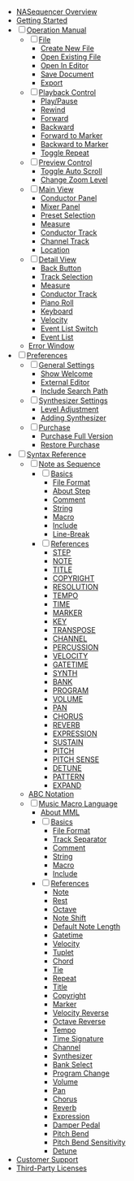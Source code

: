 - [NASequencer Overview](overview.md)
- [Getting Started](getting-started.md)
- <input type="checkbox"/>[Operation Manual](operation-manual.md)
    - <input type="checkbox"/>[File](operation-manual.md#=)
        - [Create New File](operation-manual.md#=)
        - [Open Existing File](operation-manual.md#=)
        - [Open In Editor](operation-manual.md#=)
        - [Save Document](operation-manual.md#=)
        - [Export](operation-manual.md#=)
    - <input type="checkbox"/>[Playback Control](operation-manual.md#=)
        - [Play/Pause](operation-manual.md#=)
        - [Rewind](operation-manual.md#=)
        - [Forward](operation-manual.md#=)
        - [Backward](operation-manual.md#=)
        - [Forward to Marker](operation-manual.md#=)
        - [Backward to Marker](operation-manual.md#=)
        - [Toggle Repeat](operation-manual.md#=)
    - <input type="checkbox"/>[Preview Control](operation-manual.md#=)
        - [Toggle Auto Scroll](operation-manual.md#=)
        - [Change Zoom Level](operation-manual.md#=)
    - <input type="checkbox"/>[Main View](operation-manual.md#=)
        - [Conductor Panel](operation-manual.md#=)
        - [Mixer Panel](operation-manual.md#=)
        - [Preset Selection](operation-manual.md#=)
        - [Measure](operation-manual.md#main_measure)
        - [Conductor Track](operation-manual.md#main_conductor_track)
        - [Channel Track](operation-manual.md#=)
        - [Location](operation-manual.md#=)
    - <input type="checkbox"/>[Detail View](operation-manual.md#=)
        - [Back Button](operation-manual.md#=)
        - [Track Selection](operation-manual.md#=)
        - [Measure](operation-manual.md#detail_measure)
        - [Conductor Track](operation-manual.md#detail_conductor_track)
        - [Piano Roll](operation-manual.md#=)
        - [Keyboard](operation-manual.md#=)
        - [Velocity](operation-manual.md#=)
        - [Event List Switch](operation-manual.md#=)
        - [Event List](operation-manual.md#=)
    - [Error Window](operation-manual.md#=)
- <input type="checkbox"/>[Preferences](preference.md)
    - <input type="checkbox"/>[General Settings](preference.md#=)
        - [Show Welcome](preference.md#=)
        - [External Editor](preference.md#=)
        - [Include Search Path](preference.md#=)
    - <input type="checkbox"/>[Synthesizer Settings](preference.md#=)
        - [Level Adjustment](preference.md#=)
        - [Adding Synthesizer](preference.md#=)
    - <input type="checkbox"/>[Purchase](preference.md#=)
        - [Purchase Full Version](preference.md#=)
        - [Restore Purchase](preference.md#=)
- <input type="checkbox"/>[Syntax Reference](syntax-reference.md)
    - <input type="checkbox"/>[Note as Sequence](note-as-sequence.md)
        - <input type="checkbox"/>[Basics](note-as-sequence.md#=)
            - [File Format](note-as-sequence.md#=)
            - [About Step](note-as-sequence.md#=)
            - [Comment](note-as-sequence.md#=)
            - [String](note-as-sequence.md#=)
            - [Macro](note-as-sequence.md#=)
            - [Include](note-as-sequence.md#=)
            - [Line-Break](note-as-sequence.md#=)
        - <input type="checkbox"/>[References](note-as-sequence.md#=)
            - [STEP](note-as-sequence.md#=)
            - [NOTE](note-as-sequence.md#=)
            - [TITLE](note-as-sequence.md#=)
            - [COPYRIGHT](note-as-sequence.md#=)
            - [RESOLUTION](note-as-sequence.md#=)
            - [TEMPO](note-as-sequence.md#=)
            - [TIME](note-as-sequence.md#=)
            - [MARKER](note-as-sequence.md#=)
            - [KEY](note-as-sequence.md#=)
            - [TRANSPOSE](note-as-sequence.md#=)
            - [CHANNEL](note-as-sequence.md#=)
            - [PERCUSSION](note-as-sequence.md#=)
            - [VELOCITY](note-as-sequence.md#=)
            - [GATETIME](note-as-sequence.md#=)
            - [SYNTH](note-as-sequence.md#=)
            - [BANK](note-as-sequence.md#=)
            - [PROGRAM](note-as-sequence.md#=)
            - [VOLUME](note-as-sequence.md#=)
            - [PAN](note-as-sequence.md#=)
            - [CHORUS](note-as-sequence.md#=)
            - [REVERB](note-as-sequence.md#=)
            - [EXPRESSION](note-as-sequence.md#=)
            - [SUSTAIN](note-as-sequence.md#=)
            - [PITCH](note-as-sequence.md#=)
            - [PITCH SENSE](note-as-sequence.md#=)
            - [DETUNE](note-as-sequence.md#=)
            - [PATTERN](note-as-sequence.md#=)
            - [EXPAND](note-as-sequence.md#=)
    - [ABC Notation](abc-notation.md)
    - <input type="checkbox"/>[Music Macro Language](music-macro-language.md)
        - [About MML](music-macro-language.md#=)
        - <input type="checkbox"/>[Basics](music-macro-language.md#=)
            - [File Format](music-macro-language.md#=)
            - [Track Separator](music-macro-language.md#=)
            - [Comment](music-macro-language.md#=)
            - [String](music-macro-language.md#=)
            - [Macro](music-macro-language.md#=)
            - [Include](music-macro-language.md#=)
        - <input type="checkbox"/>[References](music-macro-language.md#=)
            - [Note](music-macro-language.md#=)
            - [Rest](music-macro-language.md#=)
            - [Octave](music-macro-language.md#=)
            - [Note Shift](music-macro-language.md#=)
            - [Default Note Length](music-macro-language.md#=)
            - [Gatetime](music-macro-language.md#=)
            - [Velocity](music-macro-language.md#=)
            - [Tuplet](music-macro-language.md#=)
            - [Chord](music-macro-language.md#=)
            - [Tie](music-macro-language.md#=)
            - [Repeat](music-macro-language.md#=)
            - [Title](music-macro-language.md#=)
            - [Copyright](music-macro-language.md#=)
            - [Marker](music-macro-language.md#=)
            - [Velocity Reverse](music-macro-language.md#=)
            - [Octave Reverse](music-macro-language.md#=)
            - [Tempo](music-macro-language.md#=)
            - [Time Signature](music-macro-language.md#=)
            - [Channel](music-macro-language.md#=)
            - [Synthesizer](music-macro-language.md#=)
            - [Bank Select](music-macro-language.md#=)
            - [Program Change](music-macro-language.md#=)
            - [Volume](music-macro-language.md#=)
            - [Pan](music-macro-language.md#=)
            - [Chorus](music-macro-language.md#=)
            - [Reverb](music-macro-language.md#=)
            - [Expression](music-macro-language.md#=)
            - [Damper Pedal](music-macro-language.md#=)
            - [Pitch Bend](music-macro-language.md#=)
            - [Pitch Bend Sensitivity](music-macro-language.md#=)
            - [Detune](music-macro-language.md#=)
- [Customer Support](support.md)
- [Third-Party Licenses](third-party-licenses.md)
